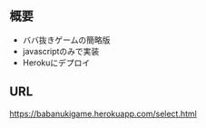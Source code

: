 ## 概要
* ババ抜きゲームの簡略版
* javascriptのみで実装
* Herokuにデプロイ

## URL
https://babanukigame.herokuapp.com/select.html

